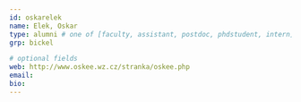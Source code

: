 ```yaml
---
id: oskarelek
name: Elek, Oskar
type: alumni # one of [faculty, assistant, postdoc, phdstudent, intern]
grp: bickel

# optional fields
web: http://www.oskee.wz.cz/stranka/oskee.php
email: 
bio:
---
```

